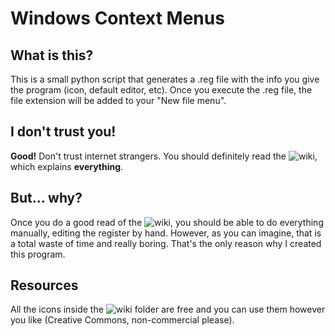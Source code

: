 # Windows Context Menus

## What is this?
This is a small python script that generates a .reg file with the info you give the program (icon, default editor, etc). Once you execute the .reg file, the file extension will be added to your "New file menu".<br/>

## I don't trust you!
**Good!** Don't trust internet strangers. You should definitely read the ![wiki](https://github.com/margual56/WindowsContextMenus/wiki), which explains **everything**.

## But... why?
Once you do a good read of the ![wiki](https://github.com/margual56/WindowsContextMenus/wiki), you should be able to do everything manually, editing the register by hand. However, as you can imagine, that is a total waste of time and really boring. That's the only reason why I created this program.

## Resources
All the icons inside the ![wiki folder](https://github.com/margual56/WindowsContextMenus/tree/master/.wiki/icons) are free and you can use them however you like (Creative Commons, non-commercial please).
